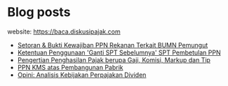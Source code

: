 # Blog posts

website: https://baca.diskusipajak.com

<!-- BLOG-POST-LIST:START -->
- [Setoran &amp; Bukti Kewajiban PPN Rekanan Terkait BUMN Pemungut](https://baca.diskusipajak.com/setoran-bukti-kewajiban-ppn-rekanan-terkait-bumn-pemungut/)
- [Ketentuan Penggunaan &#39;Ganti SPT Sebelumnya&#39; SPT Pembetulan PPN](https://baca.diskusipajak.com/ketentuan-penggunaan-ganti-spt-sebelumnya-spt-pembetulan-ppn/)
- [Pengertian Penghasilan Pajak berupa Gaji, Komisi, Markup dan Tip](https://baca.diskusipajak.com/pengertian-penghasilan-pajak-berupa-gaji-komisi-markup-dan-tip/)
- [PPN KMS atas Pembangunan Pabrik](https://baca.diskusipajak.com/ppn-kms-atas-pembangunan-pabrik/)
- [Opini: Analisis Kebijakan Perpajakan Dividen](https://baca.diskusipajak.com/opini-analisis-kebijakan-perpajakan-dividen/)
<!-- BLOG-POST-LIST:END -->

<!--
**kelaspajak/kelaspajak** is a ✨ _special_ ✨ repository because its `README.md` (this file) appears on your GitHub profile.

Here are some ideas to get you started:

- 🔭 I’m currently working on ...
- 🌱 I’m currently learning ...
- 👯 I’m looking to collaborate on ...
- 🤔 I’m looking for help with ...
- 💬 Ask me about ...
- 📫 How to reach me: ...
- 😄 Pronouns: ...
- ⚡ Fun fact: ...
-->
